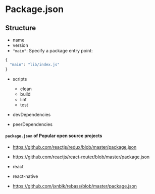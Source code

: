 # Package.json

## Structure
- name
- version
- `"main"`: Specify a package entry point:
```js
{
  "main": "lib/index.js"
}
```

- scripts
  - clean
  - build
  - lint
  - test

- devDependencies
- peerDependencies

#### `package.json` of Popular open source projects
- https://github.com/reactjs/redux/blob/master/package.json
- https://github.com/reactjs/react-router/blob/master/package.json
- react
- react-native

- https://github.com/jxnblk/rebass/blob/master/package.json
